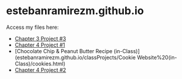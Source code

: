 # estebanramirezm.github.io
Access my files here:
* [Chapter 3 Project #3](https://estebanramirezm.github.io/chapter3/project3/default.html)
* [Chapter 4 Project #1](https://estebanramirezm.github.io/chapter04/project1/ch04-proj01.html)
* [Chocolate Chip & Peanut Butter Recipe (in-Class)](estebanramirezm.github.io/classProjects/Cookie Website%20(in-Class)/cookies.html)
* [Chapter 4 Project #2](https://estebanramirezm.github.io/chapter04/project2/ch04-proj02.html)
